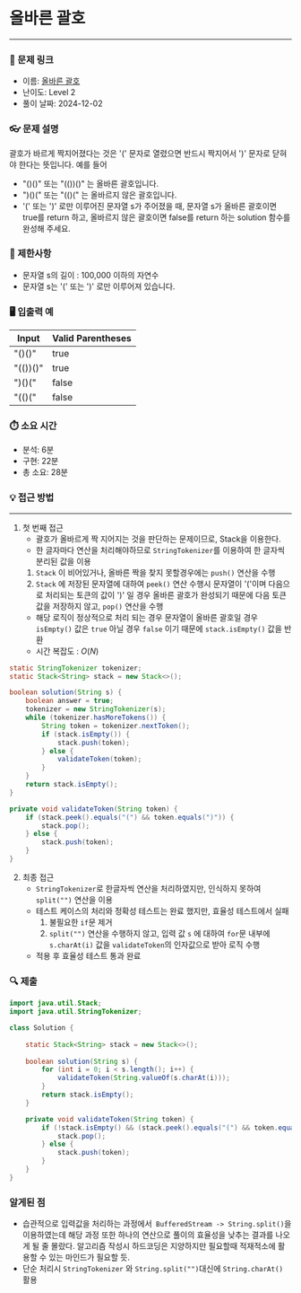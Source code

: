# 올바른 괄호

---
### 📌 문제 링크
- 이름: [올바른 괄호](https://school.programmers.co.kr/learn/courses/30/lessons/12909)
- 난이도: Level 2
- 풀이 날짜: 2024-12-02

### 👓 문제 설명

괄호가 바르게 짝지어졌다는 것은 '(' 문자로 열렸으면 반드시 짝지어서 ')' 문자로 닫혀야 한다는 뜻입니다. 예를 들어

- "()()" 또는 "(())()" 는 올바른 괄호입니다.
- ")()(" 또는 "(()(" 는 올바르지 않은 괄호입니다.
- '(' 또는 ')' 로만 이루어진 문자열 s가 주어졌을 때, 문자열 s가 올바른 괄호이면 true를 return 하고, 올바르지 않은 괄호이면 false를 return 하는 solution 함수를 완성해 주세요.

### 🚫 제한사항

- 문자열 s의 길이 : 100,000 이하의 자연수
- 문자열 s는 '(' 또는 ')' 로만 이루어져 있습니다.

### 🖥️ 입출력 예

| Input | Valid Parentheses |
|-------|------------------|
| "()()" | true |
| "(())()" | true |
| ")()(" | false |
| "(()("|  false |


### ⏱️ 소요 시간

- 분석: 6분
- 구현: 22분
- 총 소요: 28분

### 💡 접근 방법

---
1. 첫 번째 접근
    - 괄호가 올바르게 짝 지어지는 것을 판단하는 문제이므로, Stack을 이용한다.
    - 한 글자마다 연산을 처리해야하므로 `StringTokenizer`를 이용하여 한 글자씩 분리된 값을 이용
    1. `Stack` 이 비어있거나, 올바른 짝을 찾지 못할경우에는 `push()` 연산을 수행
    2. `Stack` 에 저장된 문자열에 대하여 `peek()` 연산 수행시 문자열이 '('이며 다음으로 처리되는 토큰의 값이 ')' 일 경우 올바른 괄호가 완성되기 때문에 다음 토큰 값을 저장하지 않고, `pop()` 연산을 수행
    - 해당 로직이 정상적으로 처리 되는 경우 문자열이 올바른 괄호일 경우 `isEmpty()` 값은 `true` 아닐 경우 `false` 이기 때문에 `stack.isEmpty()` 값을 반환
    - 시간 복잡도 : $O(N)$

```java
static StringTokenizer tokenizer;
static Stack<String> stack = new Stack<>();

boolean solution(String s) {
	boolean answer = true;
	tokenizer = new StringTokenizer(s);
	while (tokenizer.hasMoreTokens()) {
		String token = tokenizer.nextToken();
		if (stack.isEmpty()) {
			stack.push(token);
		} else {
			validateToken(token);
		}
	}
	return stack.isEmpty();
}

private void validateToken(String token) {
	if (stack.peek().equals("(") && token.equals(")")) {
		stack.pop();
	} else {
		stack.push(token);
	}
}

```

2. 최종 접근
    - `StringTokenizer`로 한글자씩 연산을 처리하였지만, 인식하지 못하여 `split("")` 연산을 이용
    - 테스트 케이스의 처리와 정확성 테스트는 완료 했지만, 효율성 테스트에서 실패
        1. 불필요한 `if`문 제거
        2. `split("")` 연산을 수행하지 않고, 입력 값 `s` 에 대하여 `for`문 내부에 `s.charAt(i)` 값을 `validateToken`의 인자값으로 받아 로직 수행
    - 적용 후 효율성 테스트 통과 완료


### 🔍 제출
```java
import java.util.Stack;
import java.util.StringTokenizer;

class Solution {
    
	static Stack<String> stack = new Stack<>();
    
	boolean solution(String s) {
		for (int i = 0; i < s.length(); i++) {
			validateToken(String.valueOf(s.charAt(i)));
		}
		return stack.isEmpty();
	}

	private void validateToken(String token) {
		if (!stack.isEmpty() && (stack.peek().equals("(") && token.equals(")"))) {
			stack.pop();
		} else {
			stack.push(token);
		}
	}
}
```

### 알게된 점
- 습관적으로 입력값을 처리하는 과정에서` BufferedStream -> String.split()`을 이용하였는데 해당 과정 또한 하나의 연산으로 풀이의 효율성을 낮추는 결과를 나오게 될 줄 몰랐다. 알고리즘 작성시 하드코딩은 지양하지만 필요할때 적재적소에 활용할 수 있는 마인드가 필요할 듯.
- 단순 처리시 `StringTokenizer` 와 `String.split("")`대신에 `String.charAt()` 활용